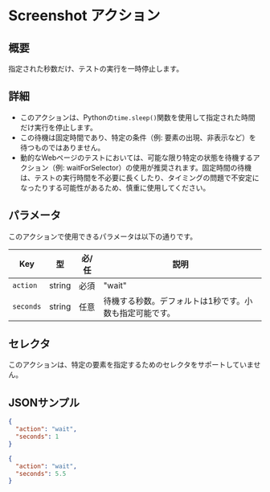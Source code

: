 # Screenshot アクション

## 概要
指定された秒数だけ、テストの実行を一時停止します。

## 詳細
- このアクションは、Pythonの`time.sleep()`関数を使用して指定された時間だけ実行を停止します。
- この待機は固定時間であり、特定の条件（例: 要素の出現、非表示など）を待つものではありません。
- 動的なWebページのテストにおいては、可能な限り特定の状態を待機するアクション（例: waitForSelector）の使用が推奨されます。固定時間の待機は、テストの実行時間を不必要に長くしたり、タイミングの問題で不安定になったりする可能性があるため、慎重に使用してください。

## パラメータ
このアクションで使用できるパラメータは以下の通りです。

| Key       | 型     | 必/任 | 説明              |
|-----------|--------|------|------------------|
| `action`  | string | 必須  | "wait" |
| `seconds` | string | 任意  | 待機する秒数。デフォルトは1秒です。小数も指定可能です。 |

## セレクタ
このアクションは、特定の要素を指定するためのセレクタをサポートしていません。

## JSONサンプル
```json
{
  "action": "wait",
  "seconds": 1
}
```

```json
{
  "action": "wait",
  "seconds": 5.5
}
```
